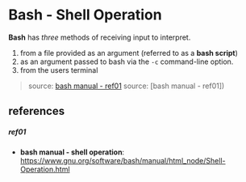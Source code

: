 # Bash - Shell Operation

**Bash** has *three* methods of receiving input to interpret.
  1. from a file provided as an argument (referred to as a **bash script**)
  1. as an argument passed to bash via the `-c` command-line option.
  1. from the users terminal
> source: [bash manual - ref01](#ref01)
> source: [bash manual - ref01])



## references
##### ref01 
 * **bash manual - shell operation**: <https://www.gnu.org/software/bash/manual/html_node/Shell-Operation.html>
